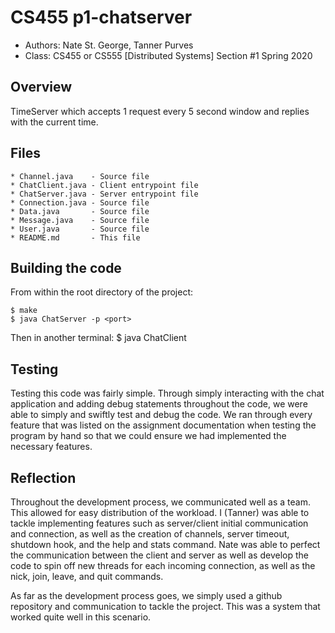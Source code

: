 # CS455 p1-chatserver

* Authors: Nate St. George, Tanner Purves
* Class: CS455 or CS555 [Distributed Systems] Section #1 Spring 2020

## Overview

TimeServer which accepts 1 request every 5 second window and replies with the current time.

## Files
    * Channel.java    - Source file
    * ChatClient.java - Client entrypoint file
    * ChatServer.java - Server entrypoint file
    * Connection.java - Source file
    * Data.java       - Source file
    * Message.java    - Source file
    * User.java       - Source file
    * README.md       - This file

## Building the code

From within the root directory of the project:

    $ make
    $ java ChatServer -p <port>

Then in another terminal:
    $ java ChatClient

## Testing

Testing this code was fairly simple. Through simply interacting with the chat application and adding debug statements throughout the code, we were able to simply and swiftly test and debug the code. We ran through every feature that was listed on the assignment documentation when testing the program by hand so that we could ensure we had implemented the necessary features.

## Reflection

Throughout the development process, we communicated well as a team. This allowed for easy distribution of the workload. I (Tanner) was able to tackle implementing features such as server/client initial communication and connection, as well as the creation of channels, server timeout, shutdown hook, and the help and stats command. Nate was able to perfect the communication between the client and server as well as develop the code to spin off new threads for each incoming connection, as well as the nick, join, leave, and quit commands.

As far as the development process goes, we simply used a github repository and communication to tackle the project. This was a system that worked quite well in this scenario.

